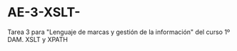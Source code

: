 # AE-3-XSLT-

Tarea 3 para "Lenguaje de marcas y gestión de la información" del curso 1º DAM.
XSLT y XPATH
